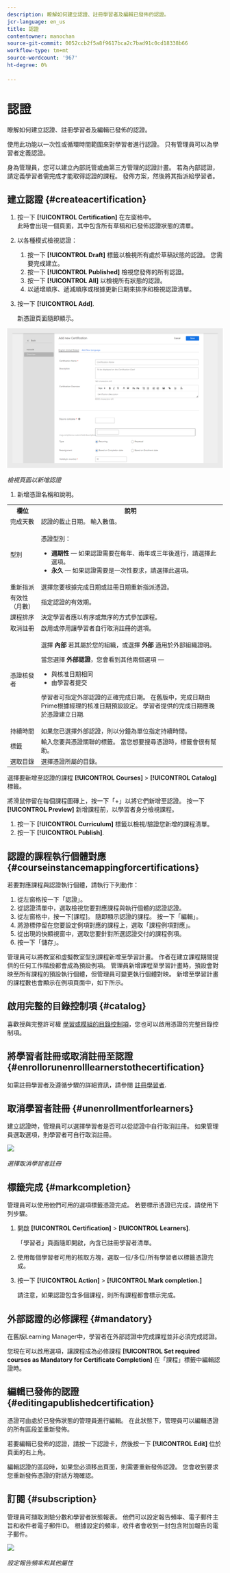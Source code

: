 ```yaml
---
description: 瞭解如何建立認證、註冊學習者及編輯已發佈的認證。
jcr-language: en_us
title: 認證
contentowner: manochan
source-git-commit: 0052ccb2f5a8f9617bca2c7bad91c0cd18338b66
workflow-type: tm+mt
source-wordcount: '967'
ht-degree: 0%

---
```




# 認證

瞭解如何建立認證、註冊學習者及編輯已發佈的認證。

使用此功能以一次性或循環時間範圍來對學習者進行認證。 只有管理員可以為學習者定義認證。

身為管理員，您可以建立內部託管或由第三方管理的認證計畫。 若為內部認證，請定義學習者需完成才能取得認證的課程。 發佈方案，然後將其指派給學習者。

## 建立認證 {#createacertification}

1. 按一下 **[!UICONTROL Certification]** 在左窗格中。\
   此時會出現一個頁面，其中包含所有草稿和已發佈認證狀態的清單。

1. 以各種模式檢視認證：

   1. 按一下 **[!UICONTROL Draft]** 標籤以檢視所有處於草稿狀態的認證。 您需要完成建立。
   1. 按一下 **[!UICONTROL Published]** 檢視您發佈的所有認證。
   1. 按一下 **[!UICONTROL All]** 以檢視所有狀態的認證。
   1. 以遞增順序、遞減順序或根據更新日期來排序和檢視認證清單。

1. 按一下 **[!UICONTROL Add]**.

   新憑證頁面隨即顯示。

![](assets/add-new-certification.png)

*檢視頁面以新增認證*

1. 新增憑證名稱和說明。

<table>
 <tbody>
  <tr>
   <th>欄位</th>
   <th>說明</th>
  </tr>
  <tr>
   <td>完成天數</td>
   <td>認證的截止日期。 輸入數值。</td>
  </tr>
  <tr>
   <td>型別</td>
   <td>
    <p>憑證型別：</p>
    <ul>
     <li><b>週期性</b> — 如果認證需要在每年、兩年或三年後進行，請選擇此選項。</li>
     <li><b>永久</b> — 如果認證需要是一次性要求，請選擇此選項。</li>
    </ul></td>
  </tr>
  <tr>
   <td>重新指派</td>
   <td>選擇您要根據完成日期或註冊日期重新指派憑證。<br></td>
  </tr>
  <tr>
   <td>有效性（月數） <br></td>
   <td>指定認證的有效期。</td>
  </tr>
  <tr>
   <td>課程排序<br></td>
   <td>決定學習者應以有序或無序的方式參加課程。<br></td>
  </tr>
  <tr>
   <td>取消註冊<br></td>
   <td>啟用或停用讓學習者自行取消註冊的選項。</td>
  </tr>
  <tr>
   <td>憑證核發者<br></td>
   <td>
    <p>選擇 <b>內部</b> 若其屬於您的組織，或選擇 <b>外部</b> 適用於外部組織證明。</p>
    <p>當您選擇 <b>外部認證</b>，您會看到其他兩個選項 — </p>
    <ul>
     <li>與核准日期相同<br></li>
     <li>由學習者提交<br></li>
    </ul>
    <p>學習者可指定外部認證的正確完成日期。 在舊版中，完成日期由Prime根據經理的核准日期預設設定。 學習者提供的完成日期應晚於憑證建立日期<span>.</span></p></td>
  </tr>
  <tr>
   <td>持續時間</td>
   <td>如果您已選擇外部認證，則以分鐘為單位指定持續時間。</td>
  </tr>
  <tr>
   <td>標籤</td>
   <td>輸入您要與憑證關聯的標籤。 當您想要搜尋憑證時，標籤會很有幫助。</td>
  </tr>
  <tr>
   <td>選取目錄<br></td>
   <td>選擇憑證所屬的目錄。</td>
  </tr>
 </tbody>
</table>

選擇要新增至認證的課程 **[!UICONTROL Courses]** > **[!UICONTROL Catalog]** 標籤。

將滑鼠停留在每個課程圖磚上，按一下「+」以將它們新增至認證。 按一下 **[!UICONTROL Preview]** 新增課程前，以學習者身分檢視課程。

1. 按一下 **[!UICONTROL Curriculum]** 標籤以檢視/驗證您新增的課程清單。
1. 按一下 **[!UICONTROL Publish]**.

## 認證的課程執行個體對應 {#courseinstancemappingforcertifications}

若要對應課程與認證執行個體，請執行下列動作：

1. 從左窗格按一下「認證」。
1. 從認證清單中，選取檢視您要對應課程與執行個體的認證認證。
1. 從左窗格中，按一下[課程]。 隨即顯示認證的課程。 按一下「編輯」。
1. 將游標停留在您要設定例項對應的課程上，選取「課程例項對應」。
1. 從出現的快顯視窗中，選取您要針對所選認證交付的課程例項。
1. 按一下「儲存」。

管理員可以將教室和虛擬教室型別課程新增至學習計畫。 作者在建立課程期間提供的任何工作階段都會成為預設例項。 管理員新增課程至學習計畫時，預設會對映至所有課程的預設執行個體，但管理員可變更執行個體對映。 新增至學習計畫的課程數也會顯示在例項頁面中，如下所示。

## 啟用完整的目錄控制項 {#catalog}

喜歡授與完整許可權 [學習或模組的目錄控制項](shared-catalog-full-control.md)，您也可以啟用憑證的完整目錄控制項。

## 將學習者註冊或取消註冊至認證 {#enrollorunenrolllearnerstothecertification}

如需註冊學習者及遵循步驟的詳細資訊，請參閱 [註冊學習者](courses.md#main-pars_header_1058138132).

## 取消學習者註冊 {#unenrollmentforlearners}

建立認證時，管理員可以選擇學習者是否可以從認證中自行取消註冊。 如果管理員選取選項，則學習者可自行取消註冊。

![](assets/unenrollment.png)

*選擇取消學習者註冊*

## 標籤完成 {#markcompletion}

管理員可以使用他們可用的選項標籤憑證完成。 若要標示憑證已完成，請使用下列步驟。

1. 開啟 **[!UICONTROL Certification]** > **[!UICONTROL Learners]**.

   「學習者」頁面隨即開啟，內含已註冊學習者清單。

1. 使用每個學習者可用的核取方塊，選取一位/多位/所有學習者以標籤憑證完成。
1. 按一下  **[!UICONTROL Action]** > **[!UICONTROL Mark completion.]**

   請注意，如果認證包含多個課程，則所有課程都會標示完成。

## 外部認證的必修課程 {#mandatory}

在舊版Learning Manager中，學習者在外部認證中完成課程並非必須完成認證。

您現在可以啟用選項，讓課程成為必修課程 **[!UICONTROL Set required courses as Mandatory for Certificate Completion]** 在「課程」標籤中編輯認證時。

## 編輯已發佈的認證 {#editingapublishedcertification}

憑證可由處於已發佈狀態的管理員進行編輯。 在此狀態下，管理員可以編輯憑證的所有區段並重新發佈。

若要編輯已發佈的認證，請按一下認證卡，然後按一下 **[!UICONTROL Edit]** 位於頁面的右上角。

編輯認證的區段時，如果您必須移出頁面，則需要重新發佈認證。 您會收到要求您重新發佈憑證的對話方塊確認。

## 訂閱 {#subscription}

管理員可擷取測驗分數和學習者狀態報表。 他們可以設定報告頻率、電子郵件主旨和收件者電子郵件ID。 根據設定的頻率，收件者會收到一封包含附加報告的電子郵件。

![](assets/report-subscription.jpeg)

*設定報告頻率和其他屬性*
